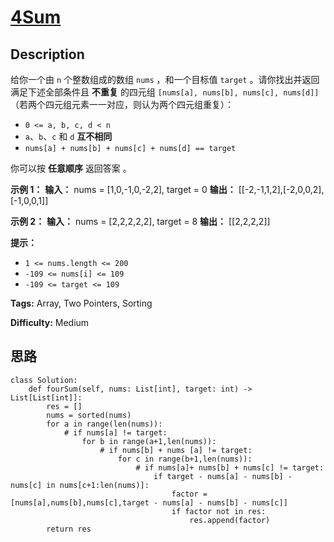 # [4Sum][title]

## Description

给你一个由 `n` 个整数组成的数组 `nums` ，和一个目标值 `target` 。请你找出并返回满足下述全部条件且 **不重复** 的四元组
`[nums[a], nums[b], nums[c], nums[d]]` （若两个四元组元素一一对应，则认为两个四元组重复）：

  * `0 <= a, b, c, d < n`
  * `a`、`b`、`c` 和 `d` **互不相同**
  * `nums[a] + nums[b] + nums[c] + nums[d] == target`

你可以按 **任意顺序** 返回答案 。



**示例 1：**
            **输入：** nums = [1,0,-1,0,-2,2], target = 0    **输出：** [[-2,-1,1,2],[-2,0,0,2],[-1,0,0,1]]    

**示例 2：**
            **输入：** nums = [2,2,2,2,2], target = 8    **输出：** [[2,2,2,2]]    



**提示：**

  * `1 <= nums.length <= 200`
  * `-109 <= nums[i] <= 109`
  * `-109 <= target <= 109`


**Tags:** Array, Two Pointers, Sorting

**Difficulty:** Medium

## 思路

``` python3
class Solution:
    def fourSum(self, nums: List[int], target: int) -> List[List[int]]:
        res = []
        nums = sorted(nums)
        for a in range(len(nums)):
            # if nums[a] != target:
                for b in range(a+1,len(nums)):
                    # if nums[b] + nums [a] != target:
                        for c in range(b+1,len(nums)):
                            # if nums[a]+ nums[b] + nums[c] != target:
                                if target - nums[a] - nums[b] - nums[c] in nums[c+1:len(nums)]:
                                    factor = [nums[a],nums[b],nums[c],target - nums[a] - nums[b] - nums[c]]
                                    if factor not in res:
                                        res.append(factor)
        return res
```

[title]: https://leetcode-cn.com/problems/4sum
